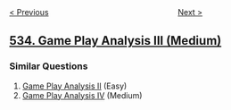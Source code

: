 <!--|This file generated by command(leetcode description); DO NOT EDIT.    |-->
<!--+----------------------------------------------------------------------+-->
<!--|@author    openset <openset.wang@gmail.com>                           |-->
<!--|@link      https://github.com/openset                                 |-->
<!--|@home      https://github.com/tonymontaro/leetcode-hints                        |-->
<!--+----------------------------------------------------------------------+-->

[< Previous](https://github.com/tonymontaro/leetcode-hints/tree/master/problems/lonely-pixel-ii "Lonely Pixel II")
　　　　　　　　　　　　　　　　
[Next >](https://github.com/tonymontaro/leetcode-hints/tree/master/problems/encode-and-decode-tinyurl "Encode and Decode TinyURL")

## [534. Game Play Analysis III (Medium)](https://leetcode.com/problems/game-play-analysis-iii "游戏玩法分析 III")



### Similar Questions
  1. [Game Play Analysis II](https://github.com/tonymontaro/leetcode-hints/tree/master/problems/game-play-analysis-ii) (Easy)
  1. [Game Play Analysis IV](https://github.com/tonymontaro/leetcode-hints/tree/master/problems/game-play-analysis-iv) (Medium)
